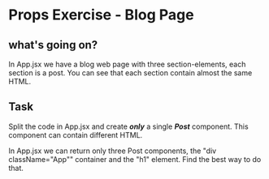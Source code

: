 # Props Exercise - Blog Page

## what's going on?

In App.jsx we have a blog web page with three section-elements, each section is a post.
You can see that each section contain almost the same HTML.

## Task

Split the code in App.jsx and create **_only_** a single **_Post_** component.
This component can contain different HTML.

In App.jsx we can return only three Post components, the "div className="App"" container and the "h1" element.
Find the best way to do that.
